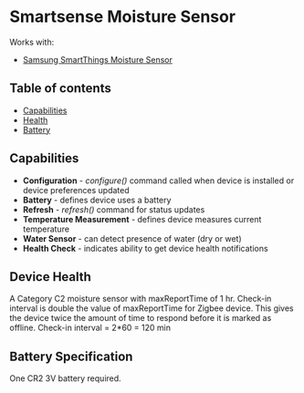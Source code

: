 # Smartsense Moisture Sensor



Works with: 

* [Samsung SmartThings Moisture Sensor](https://shop.smartthings.com/#!/products/samsung-smartthings-water-leak-sensor)

## Table of contents

* [Capabilities](#capabilities)
* [Health](#device-health)
* [Battery](#battery-specification)

## Capabilities

* **Configuration** - _configure()_ command called when device is installed or device preferences updated
* **Battery** - defines device uses a battery
* **Refresh** - _refresh()_ command for status updates
* **Temperature Measurement** - defines device measures current temperature
* **Water Sensor** - can detect presence of water (dry or wet)
* **Health Check** - indicates ability to get device health notifications

## Device Health

A Category C2 moisture sensor with maxReportTime of 1 hr.
Check-in interval is double the value of maxReportTime for Zigbee device. 
This gives the device twice the amount of time to respond before it is marked as offline.
Check-in interval = 2*60 = 120 min

## Battery Specification

One CR2 3V battery required.